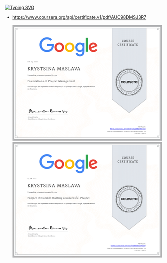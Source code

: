 [![Typing SVG](https://readme-typing-svg.herokuapp.com?color=%FFFFFF&lines=PROJECT+MANAGEMENT)](https://git.io/typing-svg)
- https://www.coursera.org/api/certificate.v1/pdf/AUC98DMSJ3R7 
\
\
![Certificate1](https://github.com/KristinaPM/project-management/blob/main/Coursera%20AUC98DMSJ3R7-1.png)
![Certificate2](https://github.com/KristinaPM/project-management/blob/main/Coursera%205PNR6LTQPL9Q-1.png)


